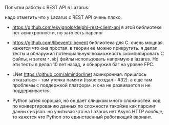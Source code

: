 
Попытки работы с REST API в Lazarus:

надо отметить что у Lazarus с REST API очень плохо.


* https://github.com/esvignolo/delphi-rest-client-api
  в этой библиотеке нет асинхронности,
  но зато есть парсинг

* https://github.com/libevent/libevent
  библиотека для C.
  очень мощная. кажется что она простая.
  в теории ее можно прикрутить.
  я делал тесты и обнаружил потенциальную возможность
  скомпилировать C файлы, и затем `*.obj` файлы использовать напрямую в lazarus.
  Но эти тесты я делал 10 лет назад, и обнаружил баг на уровне FPC.

* LNet https://github.com/almindor/lnet
  асинхронная.
  пришлось отказаться - там утечка памяти (issue создал - #32).
  а еще там проблемы с поддержкой платформ.
  и она не развивается и не поддерживается.

* Python
  затея хорошая, но он дает слишком много сложностей.
  код по конвертированию данных по сложности такойже как парсинг данных из json.
  но учитывая что на Lazarus нет Async HTTP _вообще_,
  то кажется что Python это единственный работающий вариант.

